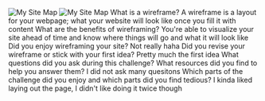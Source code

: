 ![My Site Map](../imgs/index.png)
![My Site Map](../imgs/blog.png)
What is a wireframe?
	A wireframe is a layout for your webpage; what your website will look like once you fill it with content
What are the benefits of wireframing?
	You're able to visualize your site ahead of time and know where things will go and what it will look like
Did you enjoy wireframing your site?
	Not really haha
Did you revise your wireframe or stick with your first idea?
	Pretty much the first idea
What questions did you ask during this challenge? What resources did you find to help you answer them?
	I did not ask many quesitons
Which parts of the challenge did you enjoy and which parts did you find tedious?
	I kinda liked laying out the page, I didn't like doing it twice though